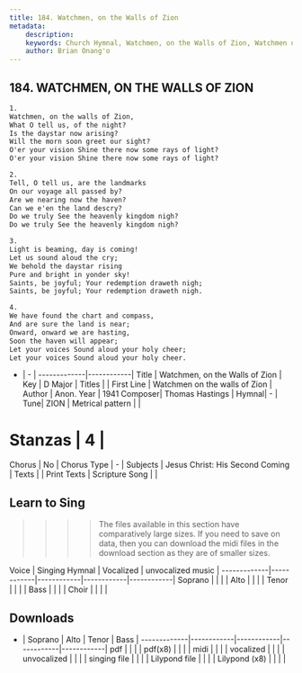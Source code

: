 ```yaml
---
title: 184. Watchmen, on the Walls of Zion
metadata:
    description: 
    keywords: Church Hymnal, Watchmen, on the Walls of Zion, Watchmen on the walls of Zion, 
    author: Brian Onang'o
---
```



## 184. WATCHMEN, ON THE WALLS OF ZION

```txt
1.
Watchmen, on the walls of Zion, 
What O tell us, of the night? 
Is the daystar now arising? 
Will the morn soon greet our sight? 
O'er your vision Shine there now some rays of light?
O'er your vision Shine there now some rays of light?

2.
Tell, O tell us, are the landmarks 
On our voyage all passed by? 
Are we nearing now the haven? 
Can we e'en the land descry?
Do we truly See the heavenly kingdom nigh? 
Do we truly See the heavenly kingdom nigh?

3.
Light is beaming, day is coming! 
Let us sound aloud the cry; 
We behold the daystar rising 
Pure and bright in yonder sky! 
Saints, be joyful; Your redemption draweth nigh; 
Saints, be joyful; Your redemption draweth nigh.

4.
We have found the chart and compass, 
And are sure the land is near; 
Onward, onward we are hasting, 
Soon the haven will appear; 
Let your voices Sound aloud your holy cheer; 
Let your voices Sound aloud your holy cheer. 

```

- |   -  |
-------------|------------|
Title | Watchmen, on the Walls of Zion |
Key | D Major |
Titles |  |
First Line | Watchmen on the walls of Zion |
Author | Anon.
Year | 1941
Composer| Thomas Hastings |
Hymnal|  - |
Tune| ZION |
Metrical pattern | |
# Stanzas | 4 |
Chorus | No |
Chorus Type | - |
Subjects | Jesus Christ: His Second Coming |
Texts |  |
Print Texts | 
Scripture Song |  |
  
## Learn to Sing

>>>> The files available in this section have comparatively large sizes. If you need to save on data, then you can download the midi files in the download section as they are of smaller sizes.

Voice |  Singing Hymnal | Vocalized | unvocalized music |
-------------|------------|------------|------------|------------|
Soprano | | | |
Alto | | | |
Tenor | | | |
Bass | | | |
Choir | | | |

## Downloads

- |  Soprano | Alto | Tenor | Bass |
-------------|------------|------------|------------|------------|
pdf | | | |
pdf(x8) | | | |
midi | | | |
vocalized | | | |
unvocalized | | | |
singing file | | | |
Lilypond file | | | |
Lilypond (x8) | | | |
  